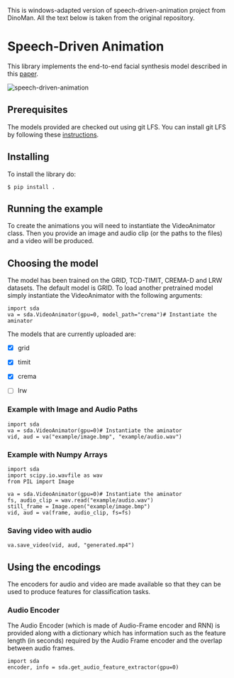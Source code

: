This is windows-adapted version of speech-driven-animation project from DinoMan. All the text below is taken from the original repository.



# Speech-Driven Animation

This library implements the end-to-end facial synthesis model described in this [paper](https://sites.google.com/view/facialsynthesis/home).

![speech-driven-animation](example.gif)

## Prerequisites
The models provided are checked out using git LFS. You can install git LFS by following these [instructions](https://help.github.com/en/articles/installing-git-large-file-storage).

## Installing

To install the library do:
```
$ pip install .
```

## Running the example

To create the animations you will need to instantiate the VideoAnimator class. Then you provide an image and audio clip (or the paths to the files) and a video will be produced.


## Choosing the model
The model has been trained on the GRID, TCD-TIMIT, CREMA-D and LRW datasets. The default model is GRID. To load another pretrained model simply instantiate the VideoAnimator with the following arguments:

```
import sda
va = sda.VideoAnimator(gpu=0, model_path="crema")# Instantiate the aminator
```

The models that are currently uploaded are:
- [x] grid
- [x] timit
- [x] crema
- [ ] lrw


### Example with Image and Audio Paths
```
import sda
va = sda.VideoAnimator(gpu=0)# Instantiate the aminator
vid, aud = va("example/image.bmp", "example/audio.wav")
```

### Example with Numpy Arrays
```
import sda
import scipy.io.wavfile as wav
from PIL import Image

va = sda.VideoAnimator(gpu=0)# Instantiate the aminator
fs, audio_clip = wav.read("example/audio.wav")
still_frame = Image.open("example/image.bmp")
vid, aud = va(frame, audio_clip, fs=fs)
```

### Saving video with audio
```
va.save_video(vid, aud, "generated.mp4")
```

## Using the encodings
The encoders for audio and video are made available so that they can be used to produce features for classification tasks.

### Audio Encoder
The Audio Encoder (which is made of Audio-Frame encoder and RNN) is provided along with a dictionary which has information such as the feature length (in seconds) required by the Audio Frame encoder and the overlap between audio frames.
```
import sda
encoder, info = sda.get_audio_feature_extractor(gpu=0)
```
